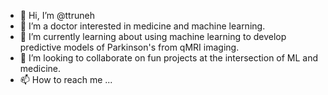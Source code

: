 - 👋 Hi, I’m @ttruneh
- 👀 I’m a doctor interested in medicine and machine learning. 
- 🌱 I’m currently learning about using machine learning to develop predictive models of Parkinson's from qMRI imaging. 
- 💞️ I’m looking to collaborate on fun projects at the intersection of ML and medicine. 
- 📫 How to reach me ...

<!---
ttruneh/ttruneh is a ✨ special ✨ repository because its `README.md` (this file) appears on your GitHub profile.
You can click the Preview link to take a look at your changes.
--->
